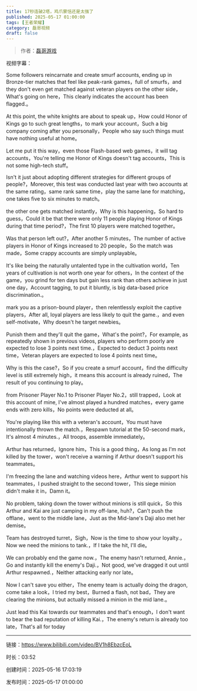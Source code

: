 ```yaml
---
title: 17秒连破2塔，鸡爪蒙恬还是太强了
published: 2025-05-17 01:00:00
tags: [王者荣耀]
category: 磊哥视频
draft: false
---
```



> 作者：[磊哥游戏](https://space.bilibili.com/268941858?spm_id_from=333.788.upinfo.head.click)

视频字幕：

Some followers reincarnate and create smurf accounts, ending up in Bronze-tier matches that feel like peak-rank games，full of smurfs，and they don't even get matched against veteran players on the other side，What's going on here，This clearly indicates the account has been flagged.。

At this point, the white knights are about to speak up，How could Honor of Kings go to such great lengths，to mark your account，Such a big company coming after you personally，People who say such things must have nothing useful at home。

Let me put it this way，even those Flash-based web games，it will tag accounts，You're telling me Honor of Kings doesn't tag accounts，This is not some high-tech stuff。

Isn't it just about adopting different strategies for different groups of people?，Moreover, this test was conducted last year with two accounts at the same rating，same rank same time，play the same lane for matching，one takes five to six minutes to match。

the other one gets matched instantly，Why is this happening，So hard to guess，Could it be that there were only 11 people playing Honor of Kings during that time period?，The first 10 players were matched together。

Was that person left out?，After another 5 minutes，The number of active players in Honor of Kings increased to 20 people，So the match was made，Some crappy accounts are simply unplayable。

It's like being the naturally untalented type in the cultivation world，Ten years of cultivation is not worth one year for others，In the context of the game，you grind for ten days but gain less rank than others achieve in just one day，Account tagging, to put it bluntly, is big data-based price discrimination.。

mark you as a prison-bound player，then relentlessly exploit the captive players，After all, loyal players are less likely to quit the game.，and even self-motivate，Why doesn't he target newbies。

Punish them and they'll quit the game，What's the point?，For example, as repeatedly shown in previous videos, players who perform poorly are expected to lose 3 points next time.，Expected to deduct 3 points next time，Veteran players are expected to lose 4 points next time。

Why is this the case?，So if you create a smurf account，find the difficulty level is still extremely high，it means this account is already ruined，The result of you continuing to play。

from Prisoner Player No.1 to Prisoner Player No.2，still trapped，Look at this account of mine, I've almost played a hundred matches，every game ends with zero kills，No points were deducted at all。

You're playing like this with a veteran's account，You must have intentionally thrown the match.，Respawn tutorial at the 50-second mark，It's almost 4 minutes.，All troops, assemble immediately。

Arthur has returned，Ignore him，This is a good thing，As long as I'm not killed by the tower，won't receive a warning if Arthur doesn't support his teammates。

I'm freezing the lane and watching videos here，Arthur went to support his teammates，I pushed straight to the second tower，This siege minion didn't make it in，Damn it。

No problem, taking down the tower without minions is still quick，So this Arthur and Kai are just camping in my off-lane, huh?，Can't push the offlane，went to the middle lane，Just as the Mid-lane's Daji also met her demise。

Team has destroyed turret，Sigh，Now is the time to show your loyalty.，Now we need the minions to tank.，If I take the hit, I'll die。

We can probably end the game now.，The enemy hasn't returned, Annie.，Go and instantly kill the enemy's Daji.，Not good, we've dragged it out until Arthur respawned.，Neither attacking early nor late。

Now I can't save you either，The enemy team is actually doing the dragon, come take a look，I tried my best，Burned a flash, not bad，They are clearing the minions, but actually missed a minion in the mid lane.。

Just lead this Kai towards our teammates and that's enough，I don't want to bear the bad reputation of killing Kai.，The enemy's return is already too late，That's all for today

---

链接：https://www.bilibili.com/video/BV1h8EbzcEoL

时长：03:52

创建时间：2025-05-16 17:03:19

发布时间：2025-05-17 01:00:00
